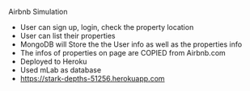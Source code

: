 Airbnb Simulation 

* User can sign up, login, check the property location
* User can list their properties
* MongoDB will Store the the User info as well as the properties info
* The infos of properties on page are COPIED from Airbnb.com
* Deployed to Heroku
* Used mLab as database
* https://stark-depths-51256.herokuapp.com

